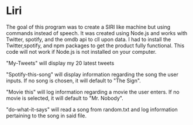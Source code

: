 # Liri
The goal of this program was to create a SIRI like machine but using commands instead of speech. It was  created using Node.js and works with Twitter, spotify, and the omdb api to cll upon data. I had to install the Twitter,spotify, and npm packages to get the product fully functional. This code will not work if Node.js is not installed on your computer.

"My-Tweets" will display my 20 latest tweets

"Spotify-this-song" will display information regarding the song the user inputs. If no song is chosen, it will default to "The Sign".

"Movie this" will log information regarding a movie the user enters. If no movie is selected, it will default to "Mr. Nobody".

"do-what-it-says" will read a song from random.txt and log information pertaining to the song in said file. 
